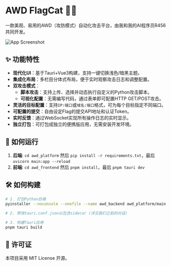 # AWD FlagCat 🚩🐱

一款美观、易用的AWD（攻防模式）自动化攻击平台，由我和我的AI程序员R456共同开发。

![App Screenshot](URL_TO_YOUR_SCREENSHOT) 
## ✨ 功能特性

- **现代化UI**：基于Tauri+Vue3构建，支持一键切换浅色/暗黑主题。
- **集成化布局**：多栏目分体式布局，便于实时观察攻击日志和调整配置。
- **双攻击模式**：
    - **脚本攻击**：支持上传、选择并动态执行自定义的Python攻击脚本。
    - **可视化配置**：无需编写代码，通过表单即可配置HTTP GET/POST攻击。
- **灵活的目标配置**：支持`IP:端口`或`域名:端口`格式，可为每个目标指定不同端口。
- **可配置的提交**：自由设定Flag的提交API地址和认证Token。
- **实时反馈**：通过WebSocket实现所有操作日志的实时显示。
- **独立打包**：可打包成独立的便携版应用，无需安装开发环境。

## 🚀 如何运行

1.  **后端**: `cd awd_platform` 然后 `pip install -r requirements.txt`，最后 `uvicorn main:app --reload`
2.  **前端**: `cd awd_frontend` 然后 `pnpm install`，最后 `pnpm tauri dev`

## 🛠️ 如何构建

```bash
# 1. 打包Python后端
pyinstaller --noconsole --onefile --name awd_backend awd_platform/main.py

# 2. 修改tauri.conf.json以包含sidecar (详见我们之前的对话)

# 3. 构建Tauri应用
pnpm tauri build
```
## 📜 许可证
本项目采用 MIT License 开源。